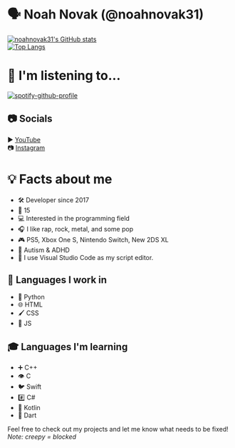 # 🗣 Noah Novak (@noahnovak31)  
[![noahnovak31's GitHub stats](https://github-readme-stats.vercel.app/api?username=noahnovak31&show_icons=true&theme=dark)](https://github.com/anuraghazra/github-readme-stats)  
[![Top Langs](https://github-readme-stats.vercel.app/api/top-langs/?username=noahnovak31&show_icons=true&theme=dark&layout=donut)](https://github.com/anuraghazra/github-readme-stats)

# 🎵 I'm listening to...  
[![spotify-github-profile](https://spotify-github-profile.vercel.app/api/view?uid=31ctm5gjbetz65txcmoh6whfubgq&cover_image=true&theme=novatorem&show_offline=true&background_color=212121&interchange=false&bar_color_cover=true&bar_color=484242)](https://spotify-github-profile.vercel.app/api/view?uid=31ctm5gjbetz65txcmoh6whfubgq&redirect=true)  
   

## 📷 Socials  
▶ [YouTube](https://youtube.com/@noahnovak31)  
📷 [Instagram](https://instagram.com/noahrnovak)

# 💡 Facts about me  
- 🛠 Developer since 2017  
- 🔢 15  
- 💻 Interested in the programming field  
- 🎧 I like rap, rock, metal, and some pop  
- 🎮 PS5, Xbox One S, Nintendo Switch, New 2DS XL
- 🧠 Autism & ADHD  
- 📜 I use Visual Studio Code as my script editor.  

## 💬 Languages I work in  
- 🐍 Python  
- 🌐 HTML  
- 🖌 CSS  
- 📜 JS  

## 🎓 Languages I'm learning  
- ➕ C++  
- 👁 C  
- 🐦 Swift  
- #️⃣ C#  
- 🤖 Kotlin  
- 🎯 Dart  

Feel free to check out my projects and let me know what needs to be fixed!  
*Note: creepy = blocked*  
